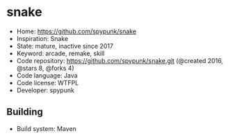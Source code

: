 # snake

- Home: https://github.com/spypunk/snake
- Inspiration: Snake
- State: mature, inactive since 2017
- Keyword: arcade, remake, skill
- Code repository: https://github.com/spypunk/snake.git (@created 2016, @stars 8, @forks 4)
- Code language: Java
- Code license: WTFPL
- Developer: spypunk

## Building

- Build system: Maven
